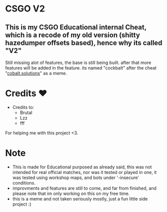 # CSGO V2
This is my CSGO Educational internal Cheat, which is a recode of my old version (shitty hazedumper offsets based), hence why its called "V2"
---
Still missing alot of features, the base is still being built. after that more features will be added in the feature.
its named "cockbalt" after the cheat "[cobalt.solutions](https://cobalt.solutions/)" as a meme.

# Credits ♥
* Credits to:
    * Brutal
    * Lzz
    * fff

For helping me with this project <3.

# Note
* This is made for Educational purposed as already said, this was not intended for real official matches, nor was it tested or played in one, it was tested using workshop maps, and bots under '-insecure' conditions.
* improvments and features are still to come, and far from finished, and please note that im only working on this on my free time.
* this is a meme and not taken seriously mostly, just a fun little side project :)